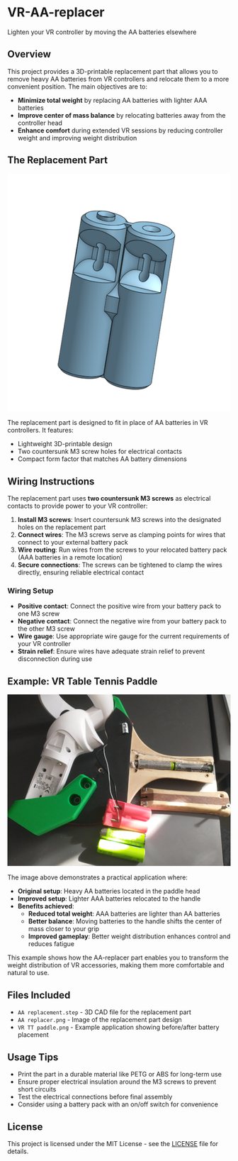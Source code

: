 # VR-AA-replacer
Lighten your VR controller by moving the AA batteries elsewhere

## Overview

This project provides a 3D-printable replacement part that allows you to remove heavy AA batteries from VR controllers and relocate them to a more convenient position. The main objectives are to:

- **Minimize total weight** by replacing AA batteries with lighter AAA batteries
- **Improve center of mass balance** by relocating batteries away from the controller head
- **Enhance comfort** during extended VR sessions by reducing controller weight and improving weight distribution

## The Replacement Part

![AA Replacer Part](AA%20replacer.png)

The replacement part is designed to fit in place of AA batteries in VR controllers. It features:

- Lightweight 3D-printable design
- Two countersunk M3 screw holes for electrical contacts
- Compact form factor that matches AA battery dimensions

## Wiring Instructions

The replacement part uses **two countersunk M3 screws** as electrical contacts to provide power to your VR controller:

1. **Install M3 screws**: Insert countersunk M3 screws into the designated holes on the replacement part
2. **Connect wires**: The M3 screws serve as clamping points for wires that connect to your external battery pack
3. **Wire routing**: Run wires from the screws to your relocated battery pack (AAA batteries in a remote location)
4. **Secure connections**: The screws can be tightened to clamp the wires directly, ensuring reliable electrical contact

### Wiring Setup
- **Positive contact**: Connect the positive wire from your battery pack to one M3 screw
- **Negative contact**: Connect the negative wire from your battery pack to the other M3 screw
- **Wire gauge**: Use appropriate wire gauge for the current requirements of your VR controller
- **Strain relief**: Ensure wires have adequate strain relief to prevent disconnection during use

## Example: VR Table Tennis Paddle

![VR TT Paddle Example](VR%20TT%20paddle.png)

The image above demonstrates a practical application where:

- **Original setup**: Heavy AA batteries located in the paddle head
- **Improved setup**: Lighter AAA batteries relocated to the handle
- **Benefits achieved**:
  - **Reduced total weight**: AAA batteries are lighter than AA batteries
  - **Better balance**: Moving batteries to the handle shifts the center of mass closer to your grip
  - **Improved gameplay**: Better weight distribution enhances control and reduces fatigue

This example shows how the AA-replacer part enables you to transform the weight distribution of VR accessories, making them more comfortable and natural to use.

## Files Included

- `AA replacement.step` - 3D CAD file for the replacement part
- `AA replacer.png` - Image of the replacement part design
- `VR TT paddle.png` - Example application showing before/after battery placement

## Usage Tips

- Print the part in a durable material like PETG or ABS for long-term use
- Ensure proper electrical insulation around the M3 screws to prevent short circuits
- Test the electrical connections before final assembly
- Consider using a battery pack with an on/off switch for convenience

## License

This project is licensed under the MIT License - see the [LICENSE](LICENSE) file for details.
